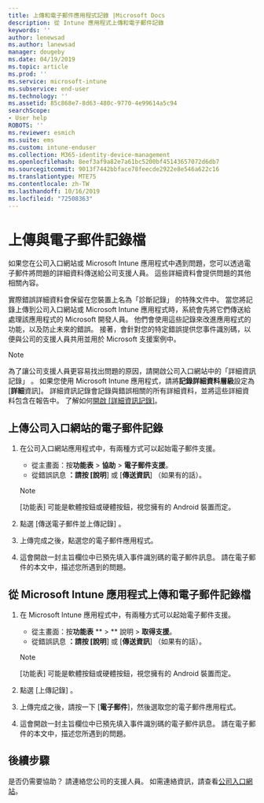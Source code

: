```yaml
---
title: 上傳和電子郵件應用程式記錄 |Microsoft Docs
description: 從 Intune 應用程式上傳和電子郵件記錄
keywords: ''
author: lenewsad
ms.author: lanewsad
manager: dougeby
ms.date: 04/19/2019
ms.topic: article
ms.prod: ''
ms.service: microsoft-intune
ms.subservice: end-user
ms.technology: ''
ms.assetid: 85c868e7-8d63-480c-9770-4e99614a5c94
searchScope:
- User help
ROBOTS: ''
ms.reviewer: esmich
ms.suite: ems
ms.custom: intune-enduser
ms.collection: M365-identity-device-management
ms.openlocfilehash: 8eef3af9a82e7a61bc5200bf45143657072d6db7
ms.sourcegitcommit: 9013f7442bbface78feecde2922e8e546a622c16
ms.translationtype: MTE75
ms.contentlocale: zh-TW
ms.lasthandoff: 10/16/2019
ms.locfileid: "72508363"
---
```

# <a name="upload-and-email-logs"></a>上傳與電子郵件記錄檔  

如果您在公司入口網站或 Microsoft Intune 應用程式中遇到問題，您可以透過電子郵件將問題的詳細資料傳送給公司支援人員。 這些詳細資料會提供問題的其他相關內容。  

實際錯誤詳細資料會保留在您裝置上名為「診斷記錄」  的特殊文件中。 當您將記錄上傳到公司入口網站或 Microsoft Intune 應用程式時，系統會先將它們傳送給處理該應用程式的 Microsoft 開發人員。 他們會使用這些記錄來改進應用程式的功能，以及防止未來的錯誤。 接著，會針對您的特定錯誤提供您事件識別碼，以便與公司的支援人員共用並用於 Microsoft 支援案例中。  

> [!Note]
> 為了讓公司支援人員更容易找出問題的原因，請開啟公司入口網站中的「詳細資訊記錄」  。 如果您使用 Microsoft Intune 應用程式，請將**記錄詳細資料層級**設定為 [**詳細**資訊]。 詳細資訊記錄會記錄與錯誤相關的所有詳細資料，並將這些詳細資料包含在報告中。 了解如何[開啟 [詳細資訊記錄]](use-verbose-logging-to-help-your-it-administrator-fix-device-issues-android.md)。  

## <a name="upload-and-email-logs-from-company-portal"></a>上傳公司入口網站的電子郵件記錄  

1. 在公司入口網站應用程式中，有兩種方式可以起始電子郵件支援。
    * 從主畫面：按**功能表** > **協助** > **電子郵件支援**。  
    * 從錯誤訊息 **：請按 [說明**] 或 [**傳送資訊**] （如果有的話）。  

    > [!NOTE]
    > [功能表]  可能是軟體按鈕或硬體按鈕，視您擁有的 Android 裝置而定。  

3. 點選 [傳送電子郵件並上傳記錄]  。  
4. 上傳完成之後，點選您的電子郵件應用程式。 
5. 這會開啟一封主旨欄位中已預先填入事件識別碼的電子郵件訊息。 請在電子郵件的本文中，描述您所遇到的問題。    


## <a name="upload-and-email-logs-from-microsoft-intune-app"></a>從 Microsoft Intune 應用程式上傳和電子郵件記錄檔   

1. 在 Microsoft Intune 應用程式中，有兩種方式可以起始電子郵件支援。  
    * 從主畫面：按**功能表** ** > ** 說明  > **取得支援**。  
    * 從錯誤訊息 **：請按 [說明**] 或 [**傳送資訊**] （如果有的話）。  

    > [!NOTE]
    > [功能表]  可能是軟體按鈕或硬體按鈕，視您擁有的 Android 裝置而定。

3. 點選 [上傳記錄]  。  
4. 上傳完成之後，請按一下 [**電子郵件**]，然後選取您的電子郵件應用程式。  
5. 這會開啟一封主旨欄位中已預先填入事件識別碼的電子郵件訊息。 請在電子郵件的本文中，描述您所遇到的問題。  

## <a name="next-steps"></a>後續步驟  

是否仍需要協助？ 請連絡您公司的支援人員。 如需連絡資訊，請查看[公司入口網站](https://go.microsoft.com/fwlink/?linkid=2010980)。
